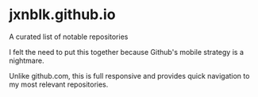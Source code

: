 jxnblk.github.io
================

A curated list of notable repositories

I felt the need to put this together because Github's mobile strategy is a nightmare.

Unlike github.com, this is full responsive and provides quick navigation to my most relevant repositories.
